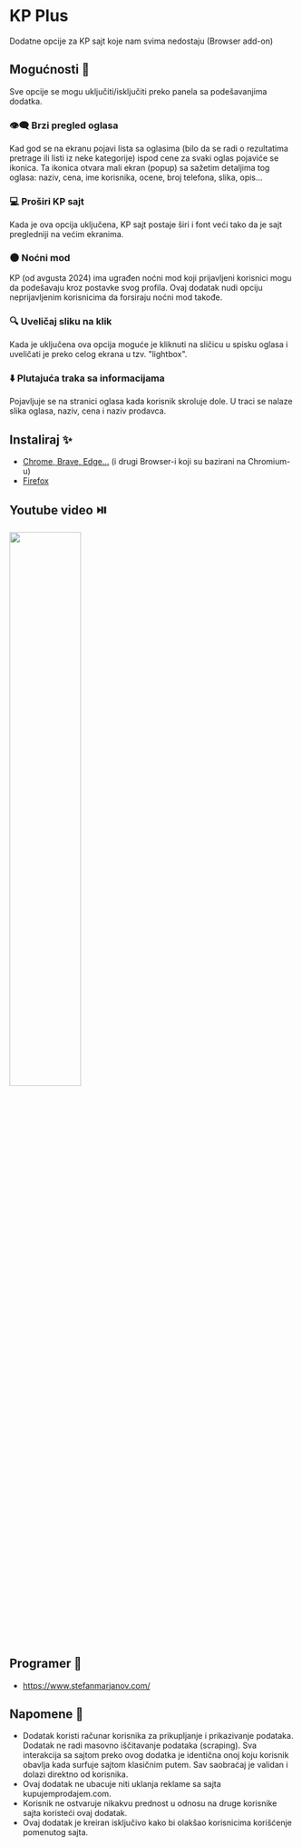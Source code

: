 # KP Plus
Dodatne opcije za KP sajt koje nam svima nedostaju (Browser add-on)

## Mogućnosti :cake:
Sve opcije se mogu uključiti/isključiti preko panela sa podešavanjima dodatka.
### :eye_speech_bubble: Brzi pregled oglasa
Kad god se na ekranu pojavi lista sa oglasima (bilo da se radi o rezultatima pretrage ili listi iz neke kategorije) ispod cene za svaki oglas pojaviće se ikonica. Ta ikonica otvara mali ekran (popup) sa sažetim detaljima tog oglasa: naziv, cena, ime korisnika, ocene, broj telefona, slika, opis...
### :computer: Proširi KP sajt
Kada je ova opcija uključena, KP sajt postaje širi i font veći tako da je sajt pregledniji na većim ekranima.
### :new_moon: Noćni mod
KP (od avgusta 2024) ima ugrađen noćni mod koji prijavljeni korisnici mogu da podešavaju kroz postavke svog profila. Ovaj dodatak nudi opciju neprijavljenim korisnicima da forsiraju noćni mod takođe.
### :mag: Uveličaj sliku na klik
Kada je uključena ova opcija moguće je kliknuti na sličicu u spisku oglasa i uveličati je preko celog ekrana u tzv. "lightbox".
### :arrow_down: Plutajuća traka sa informacijama
Pojavljuje se na stranici oglasa kada korisnik skroluje dole. U traci se nalaze slika oglasa, naziv, cena i naziv prodavca.

## Instaliraj :sparkles:
- [Chrome, Brave, Edge...](https://chrome.google.com/webstore/detail/kp-pomaga%C4%8D/iicoeicpkpoiiajjgobdgnlahooalbfo) (i drugi Browser-i koji su bazirani na Chromium-u)
- [Firefox](https://addons.mozilla.org/en-US/firefox/addon/kp-plus/)

## Youtube video :play_or_pause_button:
[<img src="https://img.youtube.com/vi/F6xLaBQf2rY/maxresdefault.jpg" width="50%">](https://www.youtube.com/watch?v=F6xLaBQf2rY "Prikaz dodatka")

## Programer :wave:
- https://www.stefanmarjanov.com/

## Napomene :thought_balloon:
- Dodatak koristi računar korisnika za prikupljanje i prikazivanje podataka. Dodatak ne radi masovno iščitavanje podataka (scraping). Sva interakcija sa sajtom preko ovog dodatka je identična onoj koju korisnik obavlja kada surfuje sajtom klasičnim putem. Sav saobraćaj je validan i dolazi direktno od korisnika.
- Ovaj dodatak ne ubacuje niti uklanja reklame sa sajta kupujemprodajem.com.
- Korisnik ne ostvaruje nikakvu prednost u odnosu na druge korisnike sajta koristeći ovaj dodatak.
- Ovaj dodatak je kreiran isključivo kako bi olakšao korisnicima korišćenje pomenutog sajta.
